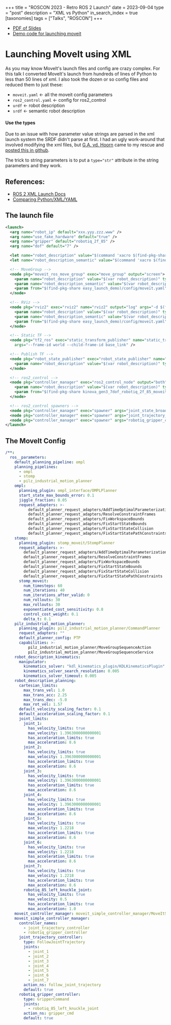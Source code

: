 +++
title = "ROSCON 2023 - Retro ROS 2 Launch"
date = 2023-09-04
type = "post"
description = "XML vs Python"
in_search_index = true
[taxonomies]
tags = ["Talks", "ROSCON"]
+++

- [PDF of Slides](/pdf/xml_launch.pdf)
- [Demo code for launching moveit](https://github.com/tylerjw/tylerjw.dev/tree/main/content/posts/xml_launch/easy_launch_demo)

# Launching MoveIt using XML

As you may know MoveIt's launch files and config are crazy complex.
For this talk I converted MoveIt's launch from hundreds of lines of Python to less than 50 lines of xml.
I also took the dozen or so config files and reduced them to just these:

- `moveit.yaml` <- all the moveit config parameters
- `ros2_control.yaml` <- config for ros2_control
- `urdf` <- robot description
- `srdf` <- semantic robot description

#### Use the types

Due to an issue with how parameter value strings are parsed in the xml launch system the SRDF didn't parse at first.
I had an ugly work-around that involved modifying the xml files, but [G.A. vd. Hoorn](https://github.com/gavanderhoorn) came to my rescue and [posted this in github](https://github.com/ros2/launch/issues/729#issuecomment-1743445571).

The trick to string parameters is to put a `type="str"` attribute in the string parameters and they work.

## References:

- [ROS 2 XML Launch Docs](https://docs.ros.org/en/rolling/How-To-Guides/Migrating-from-ROS1/Migrating-Launch-Files.html)
- [Comparing Python/XML/YAML](https://docs.ros.org/en/rolling/How-To-Guides/Launch-file-different-formats.html)

## The launch file

```xml
<launch>
  <arg name="robot_ip" default="xxx.yyy.zzz.www" />
  <arg name="use_fake_hardware" default="true" />
  <arg name="gripper" default="robotiq_2f_85" />
  <arg name="dof" default="7" />

  <let name="robot_description" value="$(command 'xacro $(find-pkg-share kortex_description)/robots/gen3.xacro robot_ip:=$(var robot_ip) use_fake_hardware:=$(var use_fake_hardware) gripper:=$(var gripper) dof:=$(var dof)')" />
  <let name="robot_description_semantic" value="$(command 'xacro $(find-pkg-share kinova_gen3_7dof_robotiq_2f_85_moveit_config)/config/gen3.srdf')" />

  <!-- MoveGroup -->
  <node pkg="moveit_ros_move_group" exec="move_group" output="screen">
    <param name="robot_description" value="$(var robot_description)" type="str" />
    <param name="robot_description_semantic" value="$(var robot_description_semantic)" type="str" />
    <param from="$(find-pkg-share easy_launch_demo)/config/moveit.yaml" />
  </node>

  <!-- RViz -->
  <node pkg="rviz2" exec="rviz2" name="rviz2" output="log" args="-d $(find-pkg-share moveit2_tutorials)/launch/kinova_moveit_config_demo.rviz">
    <param name="robot_description" value="$(var robot_description)" type="str" />
    <param name="robot_description_semantic" value="$(var robot_description_semantic)" type="str" />
    <param from="$(find-pkg-share easy_launch_demo)/config/moveit.yaml" />
  </node>

  <!-- Static TF -->
  <node pkg="tf2_ros" exec="static_transform_publisher" name="static_transform_publisher" output="log"
    args="--frame-id world --child-frame-id base_link" />

  <!-- Publish TF -->
  <node pkg="robot_state_publisher" exec="robot_state_publisher" name="robot_state_publisher" output="both" >
    <param name="robot_description" value="$(var robot_description)" type="str" />
  </node>

  <!-- ros2_control -->
  <node pkg="controller_manager" exec="ros2_control_node" output="both" >
    <param name="robot_description" value="$(var robot_description)" type="str" />
    <param from="$(find-pkg-share kinova_gen3_7dof_robotiq_2f_85_moveit_config)/config/ros2_controllers.yaml" />
  </node>

  <!-- ros2_control spawners -->
  <node pkg="controller_manager" exec="spawner" args="joint_state_broadcaster -c /controller_manager" />
  <node pkg="controller_manager" exec="spawner" args="joint_trajectory_controller -c /controller_manager" />
  <node pkg="controller_manager" exec="spawner" args="robotiq_gripper_controller -c /controller_manager" />
</launch>
```

## The MoveIt Config

```yaml
/**:
  ros__parameters:
    default_planning_pipeline: ompl
    planning_pipelines:
      - ompl
      - stomp
      - pilz_industrial_motion_planner
    ompl:
      planning_plugin: ompl_interface/OMPLPlanner
      start_state_max_bounds_error: 0.1
      jiggle_fraction: 0.05
      request_adapters: >-
          default_planner_request_adapters/AddTimeOptimalParameterization
          default_planner_request_adapters/ResolveConstraintFrames
          default_planner_request_adapters/FixWorkspaceBounds
          default_planner_request_adapters/FixStartStateBounds
          default_planner_request_adapters/FixStartStateCollision
          default_planner_request_adapters/FixStartStatePathConstraints
    stomp:
      planning_plugin: stomp_moveit/StompPlanner
      request_adapters: >-
        default_planner_request_adapters/AddTimeOptimalParameterization
        default_planner_request_adapters/ResolveConstraintFrames
        default_planner_request_adapters/FixWorkspaceBounds
        default_planner_request_adapters/FixStartStateBounds
        default_planner_request_adapters/FixStartStateCollision
        default_planner_request_adapters/FixStartStatePathConstraints
      stomp_moveit:
        num_timesteps: 60
        num_iterations: 40
        num_iterations_after_valid: 0
        num_rollouts: 30
        max_rollouts: 30
        exponentiated_cost_sensitivity: 0.8
        control_cost_weight: 0.1
        delta_t: 0.1
    pilz_industrial_motion_planner:
      planning_plugin: pilz_industrial_motion_planner/CommandPlanner
      request_adapters: ""
      default_planner_config: PTP
      capabilities: >-
          pilz_industrial_motion_planner/MoveGroupSequenceAction
          pilz_industrial_motion_planner/MoveGroupSequenceService
    robot_description_kinematics:
      manipulator:
        kinematics_solver: "kdl_kinematics_plugin/KDLKinematicsPlugin"
        kinematics_solver_search_resolution: 0.005
        kinematics_solver_timeout: 0.005
    robot_description_planning:
      cartesian_limits:
        max_trans_vel: 1.0
        max_trans_acc: 2.25
        max_trans_dec: -5.0
        max_rot_vel: 1.57
      default_velocity_scaling_factor: 0.1
      default_acceleration_scaling_factor: 0.1
      joint_limits:
        joint_1:
          has_velocity_limits: true
          max_velocity: 1.3963000000000001
          has_acceleration_limits: true
          max_acceleration: 8.6
        joint_2:
          has_velocity_limits: true
          max_velocity: 1.3963000000000001
          has_acceleration_limits: true
          max_acceleration: 8.6
        joint_3:
          has_velocity_limits: true
          max_velocity: 1.3963000000000001
          has_acceleration_limits: true
          max_acceleration: 8.6
        joint_4:
          has_velocity_limits: true
          max_velocity: 1.3963000000000001
          has_acceleration_limits: true
          max_acceleration: 8.6
        joint_5:
          has_velocity_limits: true
          max_velocity: 1.2218
          has_acceleration_limits: true
          max_acceleration: 8.6
        joint_6:
          has_velocity_limits: true
          max_velocity: 1.2218
          has_acceleration_limits: true
          max_acceleration: 8.6
        joint_7:
          has_velocity_limits: true
          max_velocity: 1.2218
          has_acceleration_limits: true
          max_acceleration: 8.6
        robotiq_85_left_knuckle_joint:
          has_velocity_limits: true
          max_velocity: 0.5
          has_acceleration_limits: true
          max_acceleration: 1.0
    moveit_controller_manager: moveit_simple_controller_manager/MoveItSimpleControllerManager
    moveit_simple_controller_manager:
      controller_names:
        - joint_trajectory_controller
        - robotiq_gripper_controller
      joint_trajectory_controller:
        type: FollowJointTrajectory
        joints:
          - joint_1
          - joint_2
          - joint_3
          - joint_4
          - joint_5
          - joint_6
          - joint_7
        action_ns: follow_joint_trajectory
        default: true
      robotiq_gripper_controller:
        type: GripperCommand
        joints:
          - robotiq_85_left_knuckle_joint
        action_ns: gripper_cmd
        default: true
```

